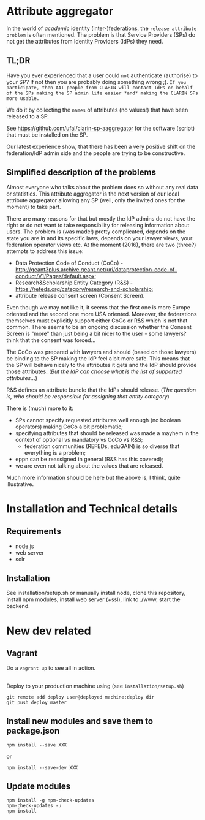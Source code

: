 # Attribute aggregator

In the world of *academic* identity (inter-)federations, the `release attribute problem` is often mentioned. The problem is that Service Providers (SPs) do not get the attributes from Identity Providers (IdPs) they need.

## TL;DR

Have you ever experienced that a user could `not` authenticate (authorise) to your SP? If not then you are probably doing something wrong ;). 
`If you participate, then AAI people from CLARIN will contact IdPs on behalf of the SPs making the SP admin life easier *and* making the CLARIN SPs more usable.`

We do it by collecting  the `names` of attributes (no values!) that have been released to a SP.

See https://github.com/ufal/clarin-sp-aaggregator for the software (script) that must be installed on the SP.

Our latest experience show, that there has been a very positive shift on the federation/IdP admin side and the people are trying to be constructive.


## Simplified description of the problems

Almost everyone who talks about the problem does so without any real data or statistics. This attribute aggregator is the next version of our local attribute aggregator allowing any SP (well, only the invited ones for the moment) to take part. 

There are many reasons for that but mostly the IdP admins do not have the right or do not want to take responsibility for releasing information about users. The problem is (was made!) pretty complicated, depends on the state you are in and its specific laws, depends on your lawyer views, your federation operator views etc. At the moment (2016), there are two (three?) attempts to address this issue: 
* Data Protection Code of Conduct (CoCo) - http://geant3plus.archive.geant.net/uri/dataprotection-code-of-conduct/V1/Pages/default.aspx;
* Research&Scholarship Entity Category (R&S) - https://refeds.org/category/research-and-scholarship;
* attribute release consent screen (Consent Screen).
 
Even though we may not like it, it seems that the first one is more Europe oriented and the second one more USA oriented. Moreover, the federations themselves must explicitly support either CoCo or R&S which is not that common. There seems to be an ongoing discussion whether the Consent Screen is "more" than just being a bit nicer to the user - some lawyers? think that the consent was forced...

The CoCo was prepared with lawyers and should (based on those lawyers) be binding to the SP making the IdP feel a bit more safe. This means that the SP will behave nicely to the attributes it gets and the IdP should provide those attributes. (*But the IdP can choose what is the list of supported attributes...*)

R&S defines an attribute bundle that the IdPs should release. (*The question is, who should be responsible for assigning that entity category*)

There is (much) more to it:
* SPs cannot specify requested attributes well enough (no boolean operators) making CoCo a bit problematic;
* specifying attributes that should be released was made a mayhem in the context of optional vs mandatory vs CoCo vs R&S;
  * federation communities (REFEDs, eduGAIN) is so diverse that everything is a problem;
* eppn can be reassigned in general (R&S has this covered);
* we are even not talking about the values that are released.

Much more information should be here but the above is, I think, quite illustrative.

# Installation and Technical details

## Requirements

- node.js
- web server
- solr

## Installation

See installation/setup.sh or manually install node, clone this repository, install npm modules, install web server (+ssl),
 link to ./www, start the backend.


# New dev related

## Vagrant

Do a `vagrant up` to see all in action.

##

Deploy to your production machine using (see `installation/setup.sh`)
```
git remote add deploy user@deployed machine:deploy dir
git push deploy master
```

## Install new modules and save them to package.json

```
npm install --save XXX
```
or
```
npm install --save-dev XXX
```

## Update modules

```
npm install -g npm-check-updates
npm-check-updates -u
npm install 
```
